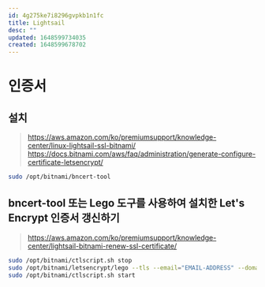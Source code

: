 ```yaml
---
id: 4g275ke7i8296gvpkb1n1fc
title: Lightsail
desc: ""
updated: 1648599734035
created: 1648599678702
---
```


# 인증서

## 설치

> https://aws.amazon.com/ko/premiumsupport/knowledge-center/linux-lightsail-ssl-bitnami/  
> https://docs.bitnami.com/aws/faq/administration/generate-configure-certificate-letsencrypt/

```bash
sudo /opt/bitnami/bncert-tool
```

## bncert-tool 또는 Lego 도구를 사용하여 설치한 Let's Encrypt 인증서 갱신하기

> https://aws.amazon.com/ko/premiumsupport/knowledge-center/lightsail-bitnami-renew-ssl-certificate/

```bash
sudo /opt/bitnami/ctlscript.sh stop
sudo /opt/bitnami/letsencrypt/lego --tls --email="EMAIL-ADDRESS" --domains="DOMAIN" --path="/opt/bitnami/letsencrypt" renew --days 90
sudo /opt/bitnami/ctlscript.sh start
```
